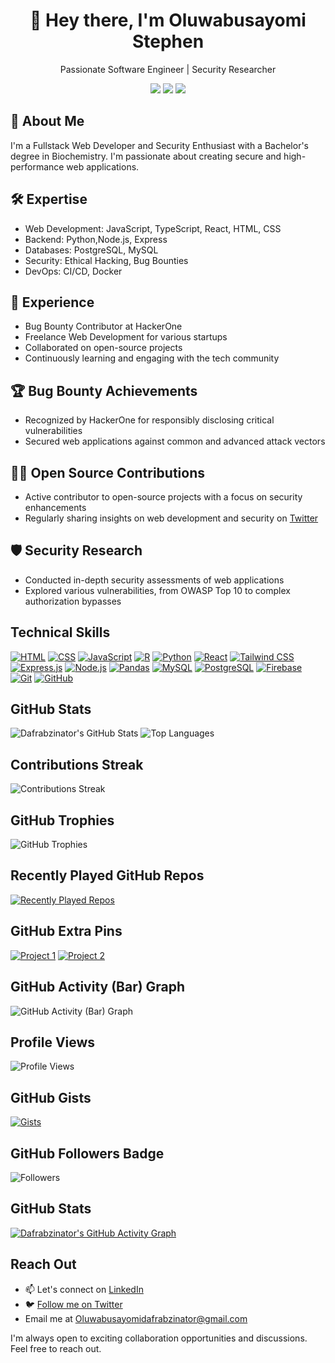<div align="center">
  <h1>👋 Hey there, I'm Oluwabusayomi Stephen</h1>
  <p>Passionate Software Engineer | Security Researcher</p>
  <p>
    <a href="https://twitter.com/dafrabs"><img src="https://img.shields.io/badge/twitter-%40dafrabs-blue"></a>
    <a href="https://www.linkedin.com/in/yourname"><img src="https://img.shields.io/badge/linkedin-yourname-blue"></a>
    <a href="mailto:Oluwabusayomidafrabzinator@gmail.com"><img src="https://img.shields.io/badge/email-contact%40example.com-blue"></a>
  </p>
</div>

## 🚀 About Me

I'm a Fullstack Web Developer and Security Enthusiast with a Bachelor's degree in Biochemistry. I'm passionate about creating secure and high-performance web applications. 

## 🛠️ Expertise

- Web Development: JavaScript, TypeScript, React, HTML, CSS
- Backend: Python,Node.js, Express
- Databases: PostgreSQL, MySQL
- Security: Ethical Hacking, Bug Bounties
- DevOps: CI/CD, Docker

## 💼 Experience

- Bug Bounty Contributor at HackerOne
- Freelance Web Development for various startups
- Collaborated on open-source projects
- Continuously learning and engaging with the tech community

## 🏆 Bug Bounty Achievements

- Recognized by HackerOne for responsibly disclosing critical vulnerabilities
- Secured web applications against common and advanced attack vectors

## 👨‍💻 Open Source Contributions

- Active contributor to open-source projects with a focus on security enhancements
- Regularly sharing insights on web development and security on [Twitter](https://twitter.com/dafrabs)

## 🛡️ Security Research

- Conducted in-depth security assessments of web applications
- Explored various vulnerabilities, from OWASP Top 10 to complex authorization bypasses


## Technical Skills

[![HTML](https://skillicons.dev/icons?i=html)](https://developer.mozilla.org/en-US/docs/Web/HTML)
[![CSS](https://skillicons.dev/icons?i=css)](https://developer.mozilla.org/en-US/docs/Web/CSS)
[![JavaScript](https://skillicons.dev/icons?i=js)](https://developer.mozilla.org/en-US/docs/Web/JavaScript)
[![R](https://skillicons.dev/icons?i=r)](https://www.r-project.org/)
[![Python](https://skillicons.dev/icons?i=python)](https://www.python.org/)
[![React](https://skillicons.dev/icons?i=react)](https://reactjs.org/)
[![Tailwind CSS](https://skillicons.dev/icons?i=tailwind)](https://tailwindcss.com/)
[![Express.js](https://skillicons.dev/icons?i=express)](https://expressjs.com/)
[![Node.js](https://skillicons.dev/icons?i=nodejs)](https://nodejs.org/)
[![Pandas](https://skillicons.dev/icons?i=pandas)](https://pandas.pydata.org/)
[![MySQL](https://skillicons.dev/icons?i=mysql)](https://www.mysql.com/)
[![PostgreSQL](https://skillicons.dev/icons?i=postgresql)](https://www.postgresql.org/)
[![Firebase](https://skillicons.dev/icons?i=firebase)](https://firebase.google.com/)
[![Git](https://skillicons.dev/icons?i=git)](https://git-scm.com/)
[![GitHub](https://skillicons.dev/icons?i=github)](https://github.com/)
<!-- ... and so on for other skills -->

## GitHub Stats

![Dafrabzinator's GitHub Stats](https://github-readme-stats.vercel.app/api?username=Dafrabzinator&show_icons=true&theme=dark)
![Top Languages](https://github-readme-stats.vercel.app/api/top-langs/?username=Dafrabzinator&layout=compact&theme=dark)

## Contributions Streak

![Contributions Streak](https://github-readme-streak-stats.herokuapp.com/?user=Dafrabzinator&theme=dark)

## GitHub Trophies

![GitHub Trophies](https://github-profile-trophy.vercel.app/?username=Dafrabzinator&theme=onedark)

## Recently Played GitHub Repos

[![Recently Played Repos](https://github-readme-stats.vercel.app/api/pin/?username=Dafrabzinator&repo=recently-played-github-repos)](https://github.com/Dafrabzinator/recently-played-github-repos)

## GitHub Extra Pins

[![Project 1](https://github-readme-stats.vercel.app/api/pin/?username=Dafrabzinator&repo=project-1)](https://github.com/Dafrabzinator/project-1)
[![Project 2](https://github-readme-stats.vercel.app/api/pin/?username=Dafrabzinator&repo=project-2)](https://github.com/Dafrabzinator/project-2)

## GitHub Activity (Bar) Graph

![GitHub Activity (Bar) Graph](https://activity-graph.herokuapp.com/graph?username=Dafrabzinator&bg_color=1F222E&color=F8D866&line=F85D7F&point=FFFFFF)

## Profile Views

![Profile Views](https://komarev.com/ghpvc/?username=Dafrabzinator)

## GitHub Gists

[![Gists](https://github-readme-stats.vercel.app/api/gists?username=Dafrabzinator)](https://gist.github.com/Dafrabzinator)

## GitHub Followers Badge

![Followers](https://img.shields.io/github/followers/Dafrabzinator?style=social)


## GitHub Stats

[![Dafrabzinator's GitHub Activity Graph](https://github-readme-activity-graph.cyclic.app/graph?username=Dafrabzinator&theme=react)](https://github.com/Dafrabzinator)

## Reach Out

- 📫 Let's connect on [LinkedIn](https://www.linkedin.com/in/Oluwabusayomi-s-orosunlegan-6a0144263)
- 🐦 [Follow me on Twitter](https://twitter.com/dafrabs)
- Email me at [Oluwabusayomidafrabzinator@gmail.com](mailto:Oluwabusayomidafrabzinator@gmail.com)


I'm always open to exciting collaboration opportunities and discussions. Feel free to reach out.



